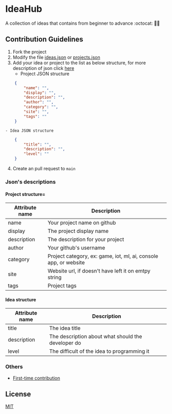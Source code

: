 # IdeaHub
A collection of ideas that contains from beginner to advance :octocat: 🎯🚀

## Contribution Guidelines
1. Fork the project
2. Modify the file [ideas.json](./data/ideas.json) or [projects.json](./data/projects.json)
3. Add your idea or project to the list as below structure, for more description of json click [here](#jsons-descriptions)
    - Project JSON structure
```json
    {
        "name": "",
        "display": "",
        "description": "",
        "author": "",
        "category": "",
        "site": "",
        "tags": ""
    }
```

    - Idea JSON structure
```json
    {
        "title": "",
        "description": "",
        "level": ""
    }
```
4. Create an pull request to `main`

### Json's descriptions
#### Project structure=
|Attribute name | Description                                                       |
|---------------|-------------------------------------------------------------------|
|name           | Your project name on github                                       |
|display        | The project display name                                          |
|description    | The description for your project                                  |
|author         | Your github's username                                            |
|category       | Project category, ex: game, iot, ml, ai, console app, or website  |
|site           | Website url, if doesn't have left it on emtpy string              |
|tags           | Project tags                                                      |

#### Idea structure 
|Attribute name | Description                                                       |
|---------------|-------------------------------------------------------------------|
|title          | The idea title                                                    |
|description    | The description about what should the developer do                |
|level          | The difficult of the idea to programming it                       |

### Others
- [First-time contribution](./CONTRIBUTING.md)
## License
[MIT](./LICENSE)
